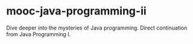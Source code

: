 # mooc-java-programming-ii
Dive deeper into the mysteries of Java programming. Direct continuation from Java Programming I.
